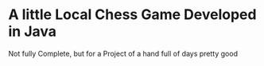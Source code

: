 # A little Local Chess Game Developed in Java

Not fully Complete, but for a Project of a hand full of days pretty good
